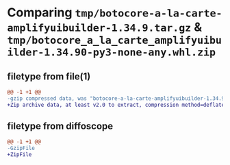 # Comparing `tmp/botocore-a-la-carte-amplifyuibuilder-1.34.9.tar.gz` & `tmp/botocore_a_la_carte_amplifyuibuilder-1.34.90-py3-none-any.whl.zip`

## filetype from file(1)

```diff
@@ -1 +1 @@
-gzip compressed data, was "botocore-a-la-carte-amplifyuibuilder-1.34.9.tar", last modified: Thu Dec 28 01:06:36 2023, max compression
+Zip archive data, at least v2.0 to extract, compression method=deflate
```

## filetype from diffoscope

```diff
@@ -1 +1 @@
-GzipFile
+ZipFile
```


